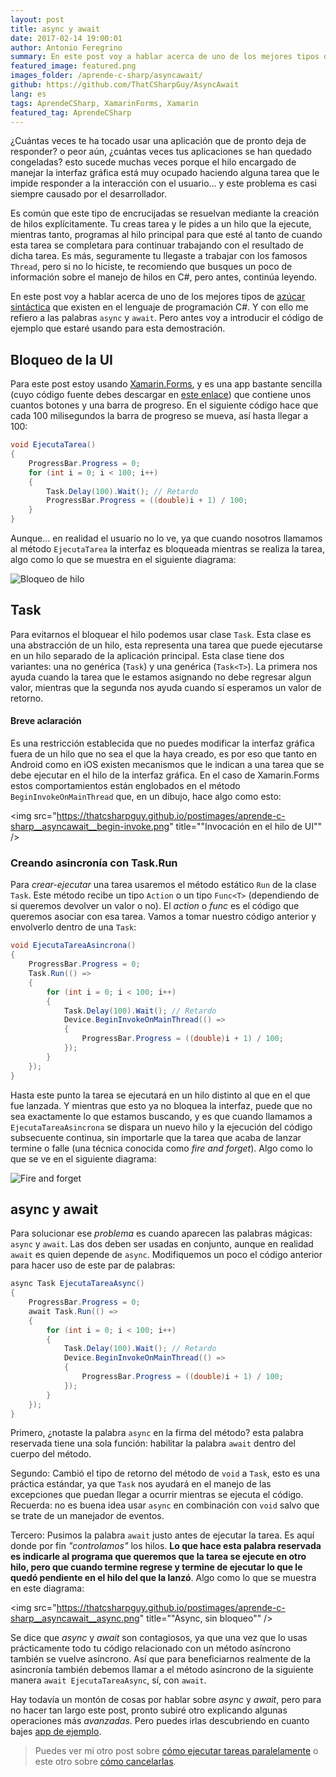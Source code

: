 ```yaml
---
layout: post
title: async y await
date: 2017-02-14 19:00:01
author: Antonio Feregrino
summary: En este post voy a hablar acerca de uno de los mejores tipos de azúcar sintáctica que existen en el lenguaje de programación C#. Y con ello me refiero a las palabras async y await.
featured_image: featured.png
images_folder: /aprende-c-sharp/asyncawait/
github: https://github.com/ThatCSharpGuy/AsyncAwait
lang: es
tags: AprendeCSharp, XamarinForms, Xamarin
featured_tag: AprendeCSharp
---
```


¿Cuántas veces te ha tocado usar una aplicación que de pronto deja de responder? o peor aún, ¿cuántas veces tus aplicaciones se han quedado congeladas? esto sucede muchas veces porque el hilo encargado de manejar la interfaz gráfica está muy ocupado haciendo alguna tarea que le impide responder a la interacción con el usuario... y este problema es casi siempre causado por el desarrollador.  

Es común que este tipo de encrucijadas se resuelvan mediante la creación de hilos explícitamente. Tu creas tarea y le pides a un hilo que la ejecute, mientras tanto, programas al hilo principal para que esté al tanto de cuando esta tarea se completara para continuar trabajando con el resultado de dicha tarea. Es más, seguramente tu llegaste a trabajar con los famosos `Thread`, pero si no lo hiciste, te recomiendo que busques un poco de información sobre el manejo de hilos en C#, pero antes, continúa leyendo.   

En este post voy a hablar acerca de uno de los mejores tipos de <a href="../../tv/azucar-sintactica">azúcar sintáctica</a> que existen en el lenguaje de programación C#. Y con ello me refiero a las palabras `async` y `await`. Pero antes voy a introducir el código de ejemplo que estaré usando para esta demostración.

## Bloqueo de la UI

Para este post estoy usando <a href="../../tv/xamarin-forms" target="_blank">Xamarin.Forms</a>, y es una app bastante sencilla (cuyo código fuente debes descargar en <a href="https://github.com/ThatCSharpGuy/AsyncAwait" target="_blank">este enlace</a>) que contiene unos cuantos botones y una barra de progreso. En el siguiente código hace que cada 100 milisegundos la barra de progreso se mueva, así hasta llegar a 100:

```csharp  
void EjecutaTarea()
{
    ProgressBar.Progress = 0;
    for (int i = 0; i < 100; i++)
    {
        Task.Delay(100).Wait(); // Retardo
        ProgressBar.Progress = ((double)i + 1) / 100;
    }
}
```  

Aunque... en realidad el usuario no lo ve, ya que cuando nosotros llamamos al método `EjecutaTarea` la interfaz es bloqueada mientras se realiza la tarea, algo como lo que se muestra en el siguiente diagrama:  

<img src="https://thatcsharpguy.github.io/postimages/aprende-c-sharp__asyncawait__normal.png" title="Bloqueo de hilo" />

## Task  
Para evitarnos el bloquear el hilo podemos usar clase `Task`. Esta clase es una abstracción de un hilo, esta representa una tarea que puede ejecutarse en un hilo separado de la aplicación principal. Esta clase tiene dos variantes: una no genérica (`Task`) y una genérica (`Task<T>`). La primera nos ayuda cuando la tarea que le estamos asignando no debe regresar algun valor, mientras que la segunda nos ayuda cuando sí esperamos un valor de retorno.  

#### Breve aclaración  
Es una restricción establecida que no puedes modificar la interfaz gráfica fuera de un hilo que no sea el que la haya creado, es por eso que tanto en Android como en iOS existen mecanismos que le indican a una tarea que se debe ejecutar en el hilo de la interfaz gráfica. En el caso de Xamarin.Forms estos comportamientos están englobados en el método `BeginInvokeOnMainThread` que, en un dibujo, hace algo como esto:

<img src="https://thatcsharpguy.github.io/postimages/aprende-c-sharp__asyncawait__begin-invoke.png" title=""Invocación en el hilo de UI"" />

### Creando asincronía con Task.Run  
Para *crear-ejecutar* una tarea usaremos el método estático `Run` de la clase `Task`. Este método recibe un tipo `Action` o un tipo `Func<T>` (dependiendo de si queremos devolver un valor o no). El *action* o *func* es el código que queremos asociar con esa tarea. Vamos a tomar nuestro código anterior y envolverlo dentro de una `Task`:

```csharp  
void EjecutaTareaAsincrona()
{
    ProgressBar.Progress = 0;
    Task.Run(() =>
    {
        for (int i = 0; i < 100; i++)
        {
            Task.Delay(100).Wait(); // Retardo
            Device.BeginInvokeOnMainThread(() =>
            {
                ProgressBar.Progress = ((double)i + 1) / 100;
            });
        }
    });
}
```  

Hasta este punto la tarea se ejecutará en un hilo distinto al que en el que fue lanzada. Y mientras que esto ya no bloquea la interfaz, puede que no sea exactamente lo que estamos buscando, y es que cuando llamamos a `EjecutaTareaAsincrona` se dispara un nuevo hilo y la ejecución del código subsecuente continua, sin importarle que la tarea que acaba de lanzar termine o falle (una técnica conocida como *fire and forget*). Algo como lo que se ve en el siguiente diagrama:  

<img src="https://thatcsharpguy.github.io/postimages/aprende-c-sharp__asyncawait__simple-task.png" title="Fire and forget" />

## async y await  
Para solucionar ese *problema* es cuando aparecen las palabras mágicas: `async` y `await`. Las dos deben ser usadas en conjunto, aunque en realidad `await` es quien depende de `async`. Modifiquemos un poco el código anterior para hacer uso de este par de palabras:  

```csharp  
async Task EjecutaTareaAsync()
{
    ProgressBar.Progress = 0;
    await Task.Run(() =>
    {
        for (int i = 0; i < 100; i++)
        {
            Task.Delay(100).Wait(); // Retardo
            Device.BeginInvokeOnMainThread(() =>
            {
                ProgressBar.Progress = ((double)i + 1) / 100;
            });
        }
    });
}
```  

Primero, ¿notaste la palabra `async` en la firma del método? esta palabra reservada tiene una sola función: habilitar la palabra `await` dentro del cuerpo del método.  

Segundo: Cambió el tipo de retorno del método de `void` a `Task`, esto es una práctica estándar, ya que `Task` nos ayudará en el manejo de las excepciones que puedan llegar a ocurrir mientras se ejecuta el código. Recuerda: no es buena idea usar `async` en combinación con `void` salvo que se trate de un manejador de eventos.

Tercero: Pusimos la palabra `await` justo antes de ejecutar la tarea. Es aquí donde por fin *"controlamos"* los hilos. **Lo que hace esta palabra reservada es indicarle al programa que queremos que la tarea se ejecute en otro hilo, pero que cuando termine regrese y termine de ejecutar lo que le quedó pendiente en el hilo del que la lanzó**. Algo como lo que se muestra en este diagrama:

<img src="https://thatcsharpguy.github.io/postimages/aprende-c-sharp__asyncawait__async.png" title=""Async, sin bloqueo"" />

Se dice que *async* y *await* son contagiosos, ya que una vez que lo usas prácticamente todo tu código relacionado con un método asíncrono también se vuelve asíncrono. Así que para beneficiarnos realmente de la asincronía también debemos llamar a el método asíncrono de la siguiente manera `await EjecutaTareaAsync`, sí, con `await`. 

Hay todavía un montón de cosas por hablar sobre *async* y *await*, pero para no hacer tan largo este post, pronto subiré otro explicando algunas operaciones más *avanzadas*. Pero puedes irlas descubriendo en cuanto bajes <a href="https://github.com/ThatCSharpGuy/AsyncAwait" target="_blank">app de ejemplo</a>.  

> Puedes ver mi otro post sobre <a href="..\async-await-2" target="_blank">cómo ejecutar tareas paralelamente</a> o este otro sobre <a href="..\async-await-3" target="_blank">cómo cancelarlas</a>.